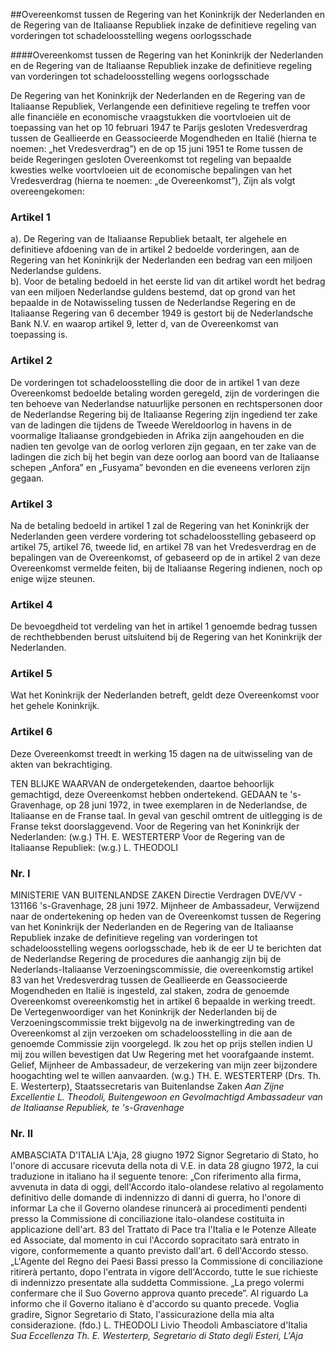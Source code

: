 <meta http-equiv='Content-Type' content='text/html; charset=utf-8' />

##Overeenkomst tussen de Regering van het Koninkrijk der Nederlanden en de Regering van de Italiaanse Republiek inzake de definitieve regeling van vorderingen tot schadeloosstelling wegens oorlogsschade

####Overeenkomst tussen de Regering van het Koninkrijk der Nederlanden en de Regering van de Italiaanse Republiek inzake de definitieve regeling van vorderingen tot schadeloosstelling wegens oorlogsschade

De Regering van het Koninkrijk der Nederlanden en de Regering van de Italiaanse Republiek, Verlangende een definitieve regeling te treffen voor alle financiële en economische vraagstukken die voortvloeien uit de toepassing van het op 10 februari 1947 te Parijs gesloten Vredesverdrag tussen de Geallieerde en Geassocieerde Mogendheden en Italië (hierna te noemen: „het Vredesverdrag”) en de op 15 juni 1951 te Rome tussen de beide Regeringen gesloten Overeenkomst tot regeling van bepaalde kwesties welke voortvloeien uit de economische bepalingen van het Vredesverdrag (hierna te noemen: „de Overeenkomst”),   Zijn als volgt overeengekomen:    

### Artikel  1  

a).  De Regering van de Italiaanse Republiek betaalt, ter algehele en definitieve afdoening van de in artikel 2 bedoelde vorderingen, aan de Regering van het Koninkrijk der Nederlanden een bedrag van een miljoen Nederlandse guldens.   
b).  Voor de betaling bedoeld in het eerste lid van dit artikel wordt het bedrag van een miljoen Nederlandse guldens bestemd, dat op grond van het bepaalde in de Notawisseling tussen de Nederlandse Regering en de Italiaanse Regering van 6 december 1949 is gestort bij de Nederlandsche Bank N.V. en waarop artikel 9, letter d, van de Overeenkomst van toepassing is.   

### Artikel  2  

De vorderingen tot schadeloosstelling die door de in artikel 1 van deze Overeenkomst bedoelde betaling worden geregeld, zijn de vorderingen die ten behoeve van Nederlandse natuurlijke personen en rechtspersonen door de Nederlandse Regering bij de Italiaanse Regering zijn ingediend ter zake van de ladingen die tijdens de Tweede Wereldoorlog in havens in de voormalige Italiaanse grondgebieden in Afrika zijn aangehouden en die nadien ten gevolge van de oorlog verloren zijn gegaan, en ter zake van de ladingen die zich bij het begin van deze oorlog aan boord van de Italiaanse schepen „Anfora” en „Fusyama” bevonden en die eveneens verloren zijn gegaan.  

### Artikel  3  

Na de betaling bedoeld in artikel 1 zal de Regering van het Koninkrijk der Nederlanden geen verdere vordering tot schadeloosstelling gebaseerd op artikel 75, artikel 76, tweede lid, en artikel 78 van het Vredesverdrag en de bepalingen van de Overeenkomst, of gebaseerd op de in artikel 2 van deze Overeenkomst vermelde feiten, bij de Italiaanse Regering indienen, noch op enige wijze steunen.  

### Artikel  4  

De bevoegdheid tot verdeling van het in artikel 1 genoemde bedrag tussen de rechthebbenden berust uitsluitend bij de Regering van het Koninkrijk der Nederlanden.  

### Artikel  5  

Wat het Koninkrijk der Nederlanden betreft, geldt deze Overeenkomst voor het gehele Koninkrijk.  

### Artikel  6  

Deze Overeenkomst treedt in werking 15 dagen na de uitwisseling van de akten van bekrachtiging.  

TEN BLIJKE WAARVAN de ondergetekenden, daartoe behoorlijk gemachtigd, deze Overeenkomst hebben ondertekend. GEDAAN te 's-Gravenhage, op 28 juni 1972, in twee exemplaren in de Nederlandse, de Italiaanse en de Franse taal. In geval van geschil omtrent de uitlegging is de Franse tekst doorslaggevend. Voor de Regering van het Koninkrijk der Nederlanden: (w.g.) TH. E. WESTERTERP Voor de Regering van de Italiaanse Republiek: (w.g.) L. THEODOLI  

### Nr.  I  

MINISTERIE VAN BUITENLANDSE ZAKEN Directie Verdragen DVE/VV - 131166 's-Gravenhage, 28 juni 1972. Mijnheer de Ambassadeur, Verwijzend naar de ondertekening op heden van de Overeenkomst tussen de Regering van het Koninkrijk der Nederlanden en de Regering van de Italiaanse Republiek inzake de definitieve regeling van vorderingen tot schadeloosstelling wegens oorlogsschade, heb ik de eer U te berichten dat de Nederlandse Regering de procedures die aanhangig zijn bij de Nederlands-Italiaanse Verzoeningscommissie, die overeenkomstig artikel 83 van het Vredesverdrag tussen de Geallieerde en Geassocieerde Mogendheden en Italië is ingesteld, zal staken, zodra de genoemde Overeenkomst overeenkomstig het in artikel 6 bepaalde in werking treedt. De Vertegenwoordiger van het Koninkrijk der Nederlanden bij de Verzoeningscommissie trekt bijgevolg na de inwerkingtreding van de Overeenkomst al zijn verzoeken om schadeloosstelling in die aan de genoemde Commissie zijn voorgelegd. Ik zou het op prijs stellen indien U mij zou willen bevestigen dat Uw Regering met het voorafgaande instemt. Gelief, Mijnheer de Ambassadeur, de verzekering van mijn zeer bijzondere hoogachting wel te willen aanvaarden. (w.g.) TH. E. WESTERTERP (Drs. Th. E. Westerterp), Staatssecretaris van Buitenlandse Zaken  *Aan Zijne Excellentie*   *L. Theodoli,*   *Buitengewoon en Gevolmachtigd*   *Ambassadeur van de Italiaanse Republiek,*   *te 's-Gravenhage*    

### Nr.  II  

AMBASCIATA D'ITALIA L'Aja, 28 giugno 1972 Signor Segretario di Stato, ho l'onore di accusare ricevuta della nota di V.E. in data 28 giugno 1972, la cui traduzione in italiano ha il seguente tenore: „Con riferimento alla firma, avvenuta in data di oggi, dell'Accordo italo-olandese relativo al regolamento definitivo delle domande di indennizzo di danni di guerra, ho l'onore di informar La che il Governo olandese rinuncerà ai procedimenti pendenti presso la Commissione di conciliazione italo-olandese costituita in applicazione dell'art. 83 del Trattato di Pace tra l'Italia e le Potenze Alleate ed Associate, dal momento in cui l'Accordo sopracitato sarà entrato in vigore, conformemente a quanto previsto dall'art. 6 dell'Accordo stesso. „L'Agente del Regno dei Paesi Bassi presso la Commissione di conciliazione ritirerà pertanto, dopo l'entrata in vigore dell'Accordo, tutte le sue richieste di indennizzo presentate alla suddetta Commissione. „La prego volermi confermare che il Suo Governo approva quanto precede”. Al riguardo La informo che il Governo italiano è d'accordo su quanto precede. Voglia gradire, Signor Segretario di Stato, l'assicurazione della mia alta considerazione. (fdo.) L. THEODOLI Livio Theodoli Ambasciatore d'Italia  *Sua Eccellenza*   *Th. E. Westerterp,*   *Segretario di Stato degli Esteri,*   *L'Aja*    
